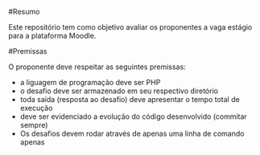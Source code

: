 #Resumo

Este repositório tem como objetivo avaliar os proponentes a vaga estágio para a plataforma Moodle.


#Premissas

O proponente deve respeitar as seguintes premissas:

* a liguagem de programação deve ser PHP
* o desafio deve ser armazenado em seu respectivo diretório
* toda saída (resposta ao desafio) deve apresentar o tempo total de execução
* deve ser evidenciado a evolução do código desenvolvido (commitar sempre)
* Os desafios devem rodar através de apenas uma linha de comando apenas
